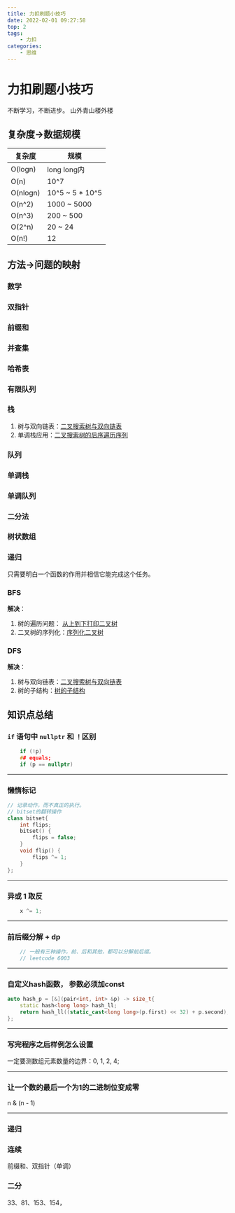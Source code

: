 ```yaml
---
title: 力扣刷题小技巧
date: 2022-02-01 09:27:58
top: 2
tags: 
	- 力扣
categories:
	- 思维
---
```


# 力扣刷题小技巧
不断学习，不断进步。
山外青山楼外楼

## 复杂度->数据规模
|  复杂度   |   规模  |
|  ----    | ----  |
| O(logn)  |  long long内 |
| O(n)  | 10^7 |
| O(nlogn)  | 10^5 ~ 5 * 10^5 |
| O(n^2)  | 1000 ~ 5000 |
| O(n^3)  | 200 ~ 500 |
| O(2^n)  | 20 ~ 24 |
| O(n!)  | 12 |


## 方法->问题的映射
### 数学
### 双指针
### 前缀和
### 并查集

### 哈希表
### 有限队列
### 栈
1. 树与双向链表：[二叉搜索树与双向链表](https://leetcode-cn.com/problems/er-cha-sou-suo-shu-yu-shuang-xiang-lian-biao-lcof/)
2. 单调栈应用：[二叉搜索树的后序遍历序列](https://leetcode-cn.com/problems/er-cha-sou-suo-shu-de-hou-xu-bian-li-xu-lie-lcof/)
### 队列
### 单调栈
### 单调队列
### 二分法
### 树状数组
### 递归
只需要明白一个函数的作用并相信它能完成这个任务。
### BFS
**解决**：
1. 树的遍历问题： [从上到下打印二叉树](https://leetcode-cn.com/problems/cong-shang-dao-xia-da-yin-er-cha-shu-iii-lcof/)
2. 二叉树的序列化：[序列化二叉树](https://leetcode-cn.com/problems/xu-lie-hua-er-cha-shu-lcof/)
    

### DFS
**解决**：
1. 树与双向链表：[二叉搜索树与双向链表](https://leetcode-cn.com/problems/er-cha-sou-suo-shu-yu-shuang-xiang-lian-biao-lcof/)
2. 树的子结构：[树的子结构](https://leetcode-cn.com/problems/shu-de-zi-jie-gou-lcof/)


## 知识点总结

### `if` 语句中 `nullptr` 和 `！`区别
```c++
    if (!p)
    ## equals;
    if (p == nullptr)
```

--- 
### 懒惰标记
```c++
// 记录动作，而不真正的执行。
// bitset的翻转操作
class bitset{
    int flips;
    bitset() {
        flips = false;
    }
    void flip() {
        flips ^= 1;
    }
};
```

--- 
### 异或 1 取反
```c++
    x ^= 1;
```

--- 
### 前后缀分解 + dp
```c++
    // 一般有三种操作，前、后和其他，都可以分解前后缀。
    // leetcode 6003
```

--- 

### 自定义hash函数， 参数必须加const
```c++
auto hash_p = [&](pair<int, int> &p) -> size_t{
    static hash<long long> hash_ll;
    return hash_ll((static_cast<long long>(p.first) << 32) + p.second);
};
```

--- 
### 写完程序之后样例怎么设置
一定要测数组元素数量的边界：0, 1, 2, 4;

---

### 让一个数的最后一个为1的二进制位变成零
n & (n - 1)

---

### 递归


### 连续
前缀和、双指针（单调）

### 二分
33、81、153、154，